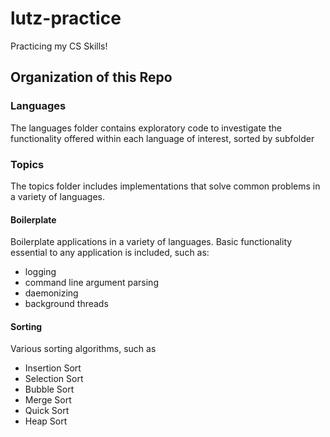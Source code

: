 # lutz-practice
Practicing my CS Skills!

## Organization of this Repo

### Languages

The languages folder contains exploratory code to investigate the functionality
offered within each language of interest, sorted by subfolder

### Topics

The topics folder includes implementations that solve common problems in a variety of
languages.

#### Boilerplate

Boilerplate applications in a variety of languages. Basic functionality
essential to any application is included, such as:
* logging
* command line argument parsing
* daemonizing
* background threads

#### Sorting

Various sorting algorithms, such as
* Insertion Sort
* Selection Sort
* Bubble Sort
* Merge Sort
* Quick Sort
* Heap Sort


